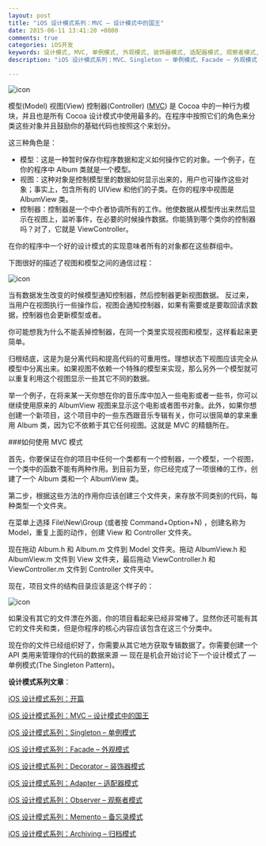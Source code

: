 ```yaml
---
layout: post
title: "iOS 设计模式系列：MVC – 设计模式中的国王"
date: 2015-06-11 13:41:20 +0800
comments: true
categories: iOS开发
keywords: 设计模式, MVC, 单例模式, 外观模式, 装饰器模式, 适配器模式, 观察者模式,备忘录模式,归档模式,命令模式, cocoapods, 个人博客, 刚刚在线
description: "iOS 设计模式系列：MVC、Singleton – 单例模式、Facade – 外观模式、Decorator – 装饰器模式、Adapter – 适配器模式、Observer – 观察者模式、Memento – 备忘录模式、Archiving – 归档模式、Command – 命令模式"

---
```


![icon](http://cdn5.raywenderlich.com/wp-content/uploads/2013/07/mvcking.png)

模型(Model) 视图(View) 控制器(Controller) ([MVC](http://www.superqq.com/blog/2014/11/10/qian-xi-mvche-shuo-mei-de-guo-cheng/)) 是 Cocoa 中的一种行为模块，并且也是所有 Cocoa 设计模式中使用最多的。在程序中按照它们的角色来分类这些对象并且鼓励你的基础代码也按照这个来划分。

这三种角色是：

* 模型：这是一种暂时保存你程序数据和定义如何操作它的对象。一个例子，在你的程序中 Album 类就是一个模型。
* 视图：这种对象是控制模型里的数据如何显示出来的，用户也可操作这些对象；事实上，包含所有的 UIView 和他们的子类。在你的程序中视图是 AlbumView 类。
* 控制器：控制器是一个中介者协调所有的工作。他使数据从模型传出来然后显示在视图上，监听事件，在必要的时候操作数据。你能猜到哪个类你的控制器吗？对了，它就是 ViewController。

在你的程序中一个好的设计模式的实现意味者所有的对象都在这些群组中。

下图很好的描述了视图和模型之间的通信过程：

![icon](http://cdn2.raywenderlich.com/wp-content/uploads/2013/07/mvc0.png)


当有数据发生改变的时候模型通知控制器，然后控制器更新视图数据。 反过来，当用户在视图执行一些操作后，视图会通知控制器，如果有需要或是要取回请求数据，控制器也会更新模型或者。

你可能想我为什么不能丢掉控制器，在同一个类里实现视图和模型，这样看起来更简单。

归根结底，这是为是分离代码和提高代码的可重用性。理想状态下视图应该完全从模型中分离出来。如果视图不依赖一个特殊的模型来实现，那么另外一个模型就可以重复利用这个视图显示一些其它不同的数据。

举一个例子，在将来某一天你想在你的音乐库中加入一些电影或者一些书，你可以继续使用原来的 AlbumView 视图来显示这个电影或者图书对象。此外，如果你想创建一个新项目，这个项目中的一些东西跟音乐专辑有关，你可以很简单的拿来重用 Album 类，因为它不依赖于其它任何视图。这就是 MVC 的精髓所在。

###如何使用 MVC 模式

首先，你要保证在你的项目中任何一个类都有一个控制器，一个模型，一个视图，一个类中的函数不能有两种作用。到目前为至，你已经完成了一项很棒的工作，创建了一个 Album 类和一个 AlbumView 类。

第二步，根据这些方法的作用你应该创建三个文件夹，来存放不同类别的代码，每种类型一个文件夹。

在菜单上选择 File\New\Group (或者按 Command+Option+N) ，创建名称为 Model，重复上面的动作，创建 View 和 Controller 文件夹。

现在拖动 Album.h 和 Album.m 文件到 Model 文件夹。拖动 AlbumView.h 和 AlbumView.m 文件到 View 文件夹，最后拖动 ViewController.h 和 ViewController.m 文件到 Controller 文件夹中。

现在，项目文件的结构目录应该是这个样子的：

![icon](http://cdn1.raywenderlich.com/wp-content/uploads/2013/07/mvc2-255x320.png)

如果没有其它的文件漂在外面，你的项目看起来已经非常棒了。显然你还可能有其它的文件夹和类，但是你程序的核心内容应该包含在这三个分类中。

现在你的文件已经组织好了，你需要从其它地方获取专辑数据了。你需要创建一个 API 类用来管理你的代码的数据来源 — 现在是机会开始讨论下一个设计模式了 — 单例模式(The Singleton Pattern)。

**设计模式系列文章**：

[iOS 设计模式系列：开篇](http://www.superqq.com/blog/2015/06/10/ios-she-ji-mo-shi-xi-lie-:kai-pian/)

[iOS 设计模式系列：MVC – 设计模式中的国王](http://www.superqq.com/blog/2015/06/11/ios-she-ji-mo-shi-xi-lie-:mvc-she-ji-mo-shi-zhong-de-guo-wang/)

[iOS 设计模式系列：Singleton – 单例模式](http://www.superqq.com/blog/2015/06/13/ios-she-ji-mo-shi-xi-lie-:singleton-dan-li-mo-shi/)

[iOS 设计模式系列：Facade – 外观模式](http://www.superqq.com/blog/2015/06/15/ios-she-ji-mo-shi-xi-lie-:facade-wai-guan-mo-shi/)

[iOS 设计模式系列：Decorator – 装饰器模式](http://www.superqq.com/blog/2015/06/16/ios-she-ji-mo-shi-xi-lie-:decorator-zhuang-shi-qi-mo-shi/)

[iOS 设计模式系列：Adapter – 适配器模式](http://www.superqq.com/blog/2015/06/17/ios-she-ji-mo-shi-xi-lie-:adapter-gua-pei-qi-mo-shi/)

[iOS 设计模式系列：Observer – 观察者模式](http://www.superqq.com/blog/2015/06/18/ios-she-ji-mo-shi-xi-lie-:observer-guan-cha-zhe-mo-shi/)

[iOS 设计模式系列：Memento – 备忘录模式](http://www.superqq.com/blog/2015/06/19/ios-she-ji-mo-shi-xi-lie-:memento-bei-wang-lu-mo-shi/)

[iOS 设计模式系列：Archiving – 归档模式](http://www.superqq.com/blog/2015/06/20/ios-she-ji-mo-shi-xi-lie-:archiving-gui-dang-mo-shi/)

